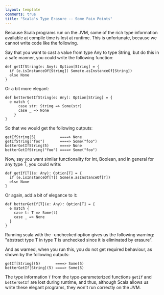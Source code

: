 ```yaml
---
layout: template
comments: true
title: "Scala's Type Erasure -- Some Pain Points"
---
```


Because Scala programs run on the JVM, some of the rich type information available at compile time is lost at runtime. This is unfortunate, because we cannot write code like the following.

Say that you want to cast a value from type Any to type String, but do this in a safe manner, you could write the following function:

	def getIfString(e: Any): Option[String] = {
	  if (e.isInstanceOf[String]) Some(e.asInstanceOf[String])
	  else None
	}

Or a bit more elegant:

	def betterGetIfString(e: Any): Option[String] = {
	  e match {
		  case str: String => Some(str)
		  case _ => None
		}
	}

So that we would get the following outputs:

	getIfString(5)           ====> None
	getIfString("foo")       ====> Some("foo")
	betterGetIfString(5)     ====> None
	betterGetIfString("foo") ====> Some("foo")
	
Now, say you want similar functionality for Int, Boolean, and in general for any type T, you could write: 

	def getIf[T](e: Any): Option[T] = {
	  if (e.isInstanceOf[T]) Some(e.asInstanceOf[T])
	  else None
	}
	
Or again, add a bit of elegance to it: 

	def betterGetIf[T](e: Any): Option[T] = {
	  e match {
	    case t: T => Some(t)
	    case _ => None
	  }
	}

Running scala with the -unchecked option gives us the following warning: "abstract type T in type T is unchecked since it is eliminated by erasure".

And as warned, when you run this, you do not get required behaviour, as shown by the following outputs:

	getIf[String](5)       ====> Some(5)
	betterGetIf[String](5) ====> Some(5)

The type information `T` from the type-parameterized functions `getIf` and `betterGetIf` are lost during runtime, and thus, although Scala allows us write these elegant programs, they won't run correctly on the JVM. 


		 
